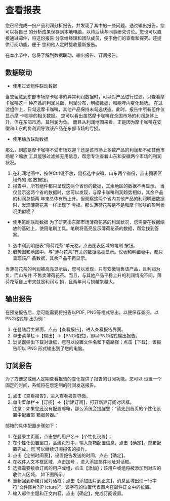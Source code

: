 # 查看报表
您已经完成一份产品利润分析报告，并发现了其中的一些问题。通过输出报告，您可以将自己
的分析成果保存到本地电脑，以待后续与同事研究讨论。您也可以直接通过邮件，将这份报告
分享给经理和团队成员，便于他们的查看和探究。还提供订阅功能，便于
您和他人定时接收最新报告。

在本小节中，您将了解到数据联动、输出报告、订阅报告。

## 数据联动

* 使用过滤组件联动数据

当您留意到东部市场摩卡咖啡的异常利润数据时，可以对产品进行过滤，只查看摩卡咖啡这一
种产品的利润总额，利润分布，明细数据，和两年内变化趋势。
在过滤组件上，只勾选摩卡咖啡，其他产品保持未勾选状态。此时，报告中所有组件仅显示摩
卡咖啡的相关数据。
您可以看出虽然摩卡咖啡在全国市场的利润总体上升，但在东部市场，其利润为负。
而且从利润地图来看，正是因为摩卡咖啡在安徽和山东的负利润导致该产品在东部市场的亏损。
* 使用缩放联动数据

那么，到底是摩卡咖啡不受市场欢迎？还是该市场上多数产品的利润都不如其他市场呢？缩放
工具能够过滤掉无用信息，帮您专注查看山东和安徽两个市场的利润状况。

1. 在利润地图中，按住Ctrl键不放，鼠标选中安徽、山东两个省份，点击图表区域外的 缩
放按钮。
2. 报告中，所有组件都只呈现这两个省份的数据，其余地区的数据不再显示。
当仅显示这两个省的数据时，您可以发现，与摩卡咖啡利润趋势相似，其余产品的利润总额两
年来总体有所上升。但观察这两个省内其他产品的利润明细数据时，发现薄荷花茶一样出现了
亏损。那么薄荷花茶是不是和摩卡咖啡的盈利状况类似呢？

* 使用笔刷联动数据
为了研究出东部市场薄荷花茶的利润状况，您需要在数据缩放的基础上，使用笔刷工具。笔刷将高亮显示薄荷花茶的数据，帮您找到答案。

1. 选中利润明细表“薄荷花茶”单元格，点击图表区域的笔刷 按钮。
2. 趋势图和地图中，与“薄荷花茶”有关的数据高亮显示。仪表和明细表中，都只呈现该产
品数据，其余产品不再显示。

当薄荷花茶的利润被高亮显示后，您可以发现，只有安徽销售该产品，且利润为负，而山东并
不售卖薄荷花茶。而且，与其他产品平稳上升的利润情况不同，薄荷花茶自上市来就是利润亏
损，且两年间亏损越来越大。

## 输出报告

在预览报告后，您可能需要将报告以PDF, PNG等格式导出，以便保存查阅。以PNG格式导
出为例：

1. 在登陆后主界面，点击【查看报告】，进入查看报告界面。<br>
2. 单击菜单栏->【输出】->【PNG格式】，即以PNG格式输出报告。<br>
3. 浏览器弹出下载对话框，您可以设置文件名和下载路径；点击【下载】，该报告即以 PNG
形式输出到了您的电脑。

## 订阅报告
为了方便您或他人定期查看报告的变化提供了报告的订阅功能。您可以
设置一个固定的时间，系统将在您定制的时间发送报告。<br>

1. 点击【查看报告】，进入查看报告界面。<br>
2. 单击菜单栏->【订阅】->【新建订阅】，打开新建订阅对话框。<br>
注意：如果您还没有配置邮箱，那么系统会提醒您：“请先到首页的个性化设置中配置邮
箱服务器。”

邮箱的具体配置步骤如下：<br>
1. 在登录主页面，点击您的用户名->【个性化设置】；<br>
2. 在个性化设置窗口，高级页签中，输入邮箱配置信息，点击【确定】。邮箱配置完成。您
可以继续订阅报告的操作。<br>
3. 点击【定制时间表】，设置报告发送的时间，点击【确定】。<br>
4. 在收件人文本框区域，点击加号 ，进入添加邮件地址对话框。<br>
5. 选择需要接收订阅的用户或组，点击【添加】；该用户或组将被添加到对应的收件人区域，
如下图所示。<br>
6. 重新回到新建订阅对话框；点击【添加图片到正文】，消息区域出现一行字符“文件图片?{P
icture}”，该字符的位置代表图片在邮件正文中的位置。<br>
7. 输入邮件主题和正文内容，点击【确定】，完成订阅设置。<br>
